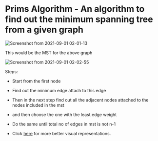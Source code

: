 # Prims Algorithm - An algorithm to find out the minimum spanning tree from a given graph

![Screenshot from 2021-09-01 02-01-13](https://user-images.githubusercontent.com/42698268/131573432-88fe85a5-f108-4fb4-80f0-f11d10a04f50.png)

This would be the MST for the above graph

![Screenshot from 2021-09-01 02-02-55](https://user-images.githubusercontent.com/42698268/131573501-63b0f1af-e50f-41d0-b37a-6d0c21785b2b.png)


Steps:
* Start from the first node
* Find out the minimum edge attach to this edge
* Then in the next step find out all the adjacent nodes attached to the nodes included in the mst
* and then choose the one with the least edge weight
* Do the same until total no of edges in mst is not n-1

* Click [here](https://www.geeksforgeeks.org/prims-minimum-spanning-tree-mst-greedy-algo-5/) for more better visual representations.



















